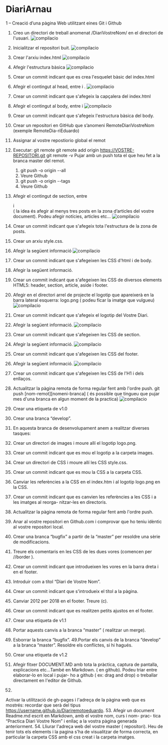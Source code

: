 # DiariArnau
1 – Creació d’una pàgina Web utilitzant eines Git i Github
1. Creo un directori de treball anomenat /DiariVostreNom/ en el directori de l'usuari.
![compilacio](/img/Selección_001.png)
2. Inicialitzar el repositori buit.
![compilacio](/img/Selección_002.png)
3. Crear l'arxiu index.html
![compilacio](/img/Selección_003.png)
4. Afegir l'estructura bàsica
![compilacio](/img/Selección_004.png)
5. Crear un commit indicant que es crea l'esquelet bàsic del index.html
6. Afegir el contingut al head, entre <head> i </head>.
![compilacio](/img/Selección_005.png)
7. Crear un commit indicant que s'afegeix la capçalera del index.html
8. Afegir el contingut al body, entre <body> i </body>
![compilacio](/img/Selección_006.png)
9. Crear un commit indicant que s'afegeix l'estructura bàsica del body.
10. Crear un repositori en GitHub que s’anomeni RemoteDiariVostreNom (exemple RemoteDia-riEduardo)
11. Assignar al vostre repostiorio global el remot
12. Executar:
     git remote
	 git remote add origin https://VOSTRE-REPOSITORI.git
	 git remote -v
	 Pujar amb un push tota el que heu fet a la branca master del remot.
     
    1. git push -o origin --all
    2. Veure Github
    3. git push -o origin --tags
    4. Veure Github
13. Afegir el contingut de section, entre  <section>  i </section> ( la idea és afegir al menys tres     posts en la zona d’articles del vostre document). Podeu afegir notícies, articles etc...
![compilacio](/img/Selección_007.png)
14. Crear un commit indicant que s'afegeix tota l'estructura de la zona de posts.
15. Crear un arxiu style.css.
16. Afegir la següent informació
![compilacio](/img/Selección_008.png)
17. Crear un commit indicant que s'afegeixen les CSS d'html i de body.
18. Afegir la següent informació.
19. Crear un commit indicant que s'afegeixen les CSS de diversos elements HTML5: header,
section, article, aside i footer.
20. Afegir en el directori arrel de projecte el logotip que apareixerà en la barra lateral esquerra:
logo.png ( podeu ficar la imatge que vulgueu)
![compilacio](/img/Selección_009.png)
21. Crear un commit indicant que s'afegeix el logotip del Vostre Diari.
22. Afegir la següent informació.
![compilacio](/img/Selección_0010.png)
23. Crear un commit indicant que s'afegeixen les CSS de section.
24. Afegir la següent informació.
![compilacio](/img/Selección_0011.png)
25. Crear un commit indicant que s'afegeixen les CSS del footer.
26. Afegir la següent informació.
![compilacio](/img/Selección_0012.png)
27. Crear un commit indicant que s'afegeixen les CSS de l'H1 i dels enllaços.
28. Actualitzar la pàgina remota de forma regular fent amb l'ordre push.
git push [nom-remot][nomeni-branca] ( és possible que tingueu que pujar mes d'una
branca en algun moment de la practica)
![compilacio](/img/Selección_001.png)
29. Crear una etiqueta de v1.0
29. Crear una branca “develop”.
30. En aquesta branca de desenvolupament anem a realitzar diverses tasques:
31. Crear un directori de images i moure allí el logotip logo.png.
32. Crear un commit indicant que es mou el logotip a la carpeta images.
33. Crear un directori de CSS i moure allí les CSS style.css.
34. Crear un commit indicant que es mou la CSS a la carpeta CSS.
35. Canviar les referències a la CSS en el index.htm i al logotip logo.png en la CSS.
36. Crear un commit indicant que es canvien les referències a les CSS i a les imatges al reorga-
nitzar-les en directoris.
37. Actualitzar la pàgina remota de forma regular fent amb l'ordre push.
38. Anar al vostre repositori en Github.com i comprovar que ho teniu idèntic al vostre repositori
local.
39. Crear una branca “bugfix” a partir de la “master” per resoldre una sèrie de modificacions.
40. Treure els comentaris en les CSS de les dues vores (comencen per //border ).
41. Crear un commit indicant que introdueixen les vores en la barra dreta i en el footer.
42. Introduir com a títol “Diari de Vostre Nom”.
43. Crear un commit indicant que s'introdueix el títol a la pàgina.
44. Canviar 2012 per 2018 en el footer. Treure (c).
45. Crear un commit indicant que es realitzen petits ajustos en el footer.
46. Crear una etiqueta de v1.1
47. Portar aquests canvis a la branca “master” ( realitzar un merge).
48. Esborrar la branca “bugfix”.
49.Portar els canvis de la branca “develop” a la branca “master”. Resoldre els conflictes, si hi
hagués.
50. Crear una etiqueta de v1.2
51. Afegir fitxer DOCUMENT.MD amb tota la pràctica, captura de pantalla, explicacions
etc...També en Markdown. ( en github). Podeu triar entre elaborar-lo en local i pujar-
ho a github ( ex: drag and drop) o treballar directament en l'editor de Github.
52.
Activar la utilització de gh-pages i l'adreça de la pàgina web que es mostrés: recordar que
serà del tipus https://username.github.io/Diariremotoeduardo.
53.
Afegir un document Readme.md escrit en Markdown, amb el vostre nom, curs i nom- prac-
tica “Practica Diari Vostre Nom” i enllaç a la vostra pàgina generada anteriorment.
54.
Lliurar l'adreça web del vostre master ( repositori). Heu de tenir tots els elements i la pagina
s'ha de visualitzar de forma correcta, en particular la carpeta CSS amb el css creat i la carpeta
imatges.
